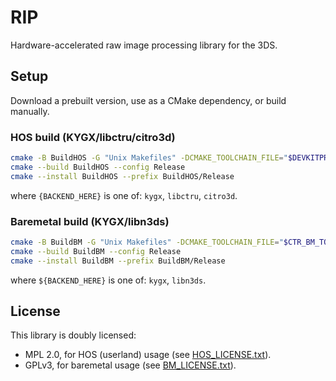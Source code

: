 # RIP

Hardware-accelerated raw image processing library for the 3DS.

## Setup

Download a prebuilt version, use as a CMake dependency, or build manually.

### HOS build (KYGX/libctru/citro3d)

```sh
cmake -B BuildHOS -G "Unix Makefiles" -DCMAKE_TOOLCHAIN_FILE="$DEVKITPRO/cmake/3DS.cmake" -DCMAKE_BUILD_TYPE=Release -DRIP_BACKEND="{BACKEND_HERE}" -DRIP_ENABLE_TESTS=ON
cmake --build BuildHOS --config Release
cmake --install BuildHOS --prefix BuildHOS/Release
```

where `{BACKEND_HERE}` is one of: `kygx`, `libctru`, `citro3d`.

### Baremetal build (KYGX/libn3ds)

```sh
cmake -B BuildBM -G "Unix Makefiles" -DCMAKE_TOOLCHAIN_FILE="$CTR_BM_TOOLCHAIN_ROOT/Toolchain.cmake" -DCMAKE_BUILD_TYPE=Release -DRIP_BACKEND="{BACKEND_HERE}" -DRIP_ENABLE_TESTS=ON
cmake --build BuildBM --config Release
cmake --install BuildBM --prefix BuildBM/Release
```

where `${BACKEND_HERE}` is one of: `kygx`, `libn3ds`.

## License

This library is doubly licensed:

- MPL 2.0, for HOS (userland) usage (see [HOS_LICENSE.txt](HOS_LICENSE.txt)).
- GPLv3, for baremetal usage (see [BM_LICENSE.txt](BM_LICENSE.txt)).